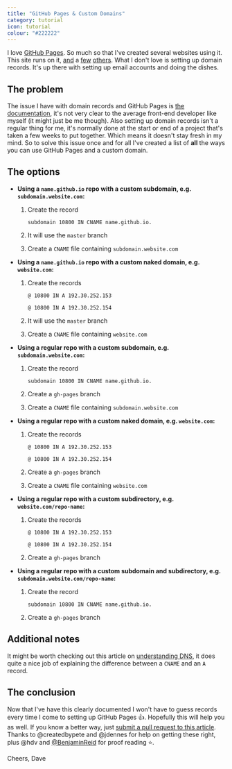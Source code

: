 ```yaml
---
title: "GitHub Pages & Custom Domains"
category: tutorial
icon: tutorial
colour: "#222222"
---
```


I love [GitHub Pages](https://pages.github.com/). So much so that I've created several websites using it. This site runs on it, [and](http://docs.basekit.com/) a [few](http://emaildebtforgiveness.me/) [others](http://jessgurr.com). What I don't love is setting up domain records. It's up there with setting up email accounts and doing the dishes.
<!-- more -->

## The problem

The issue I have with domain records and GitHub Pages is [the documentation](https://help.github.com/articles/setting-up-a-custom-domain-with-github-pages/), it's not very clear to the average front-end developer like myself (it might just be me though). Also setting up domain records isn't a regular thing for me, it's normally done at the start or end of a project that's taken a few weeks to put together. Which means it doesn't stay fresh in my mind. So to solve this issue once and for all I've created a list of **all** the ways you can use GitHub Pages and a custom domain.

## The options

- **Using a `name.github.io` repo with a custom subdomain, e.g. `subdomain.website.com`:**

  1. Create the record

     `subdomain 10800 IN CNAME name.github.io.`

  2. It will use the `master` branch

  3. Create a `CNAME` file containing `subdomain.website.com`

- **Using a `name.github.io` repo with a custom naked domain, e.g. `website.com`:**

  1. Create the records

     `@ 10800 IN A 192.30.252.153`

     `@ 10800 IN A 192.30.252.154`

  2. It will use the `master` branch

  3. Create a `CNAME` file containing `website.com`

- **Using a regular repo with a custom subdomain, e.g. `subdomain.website.com`:**

  1. Create the record

     `subdomain 10800 IN CNAME name.github.io.`

  2. Create a `gh-pages` branch

  3. Create a `CNAME` file containing `subdomain.website.com`

- **Using a regular repo with a custom naked domain, e.g. `website.com`:**

  1. Create the records

     `@ 10800 IN A 192.30.252.153`

     `@ 10800 IN A 192.30.252.154`

  2. Create a `gh-pages` branch

  3. Create a `CNAME` file containing `website.com`

- **Using a regular repo with a custom subdirectory, e.g. `website.com/repo-name`:**

  1. Create the records

     `@ 10800 IN A 192.30.252.153`

     `@ 10800 IN A 192.30.252.154`

  2. Create a `gh-pages` branch

- **Using a regular repo with a custom subdomain and subdirectory, e.g. `subdomain.website.com/repo-name`:**

  1. Create the record

     `subdomain 10800 IN CNAME name.github.io.`

  2. Create a `gh-pages` branch

## Additional notes

It might be worth checking out this article on [understanding DNS](http://blog.wikidot.com/blog:understanding-dns), it does quite a nice job of explaining the difference between a `CNAME` and an `A` record.

## The conclusion

Now that I've have this clearly documented I won't have to guess records every time I come to setting up GitHub Pages :+1:. Hopefully this will help you as well. If you know a better way, just [submit a pull request to this article](https://github.com/daviddarnes/daviddarnes.github.io/blob/master/_posts/2015-07-10-github-pages-custom-domains.md). Thanks to @createdbypete and @jdennes for help on getting these right, plus @hdv and [@BenjaminReid](http://twitter.com/BenjaminReid) for proof reading :star:.

Cheers, Dave
